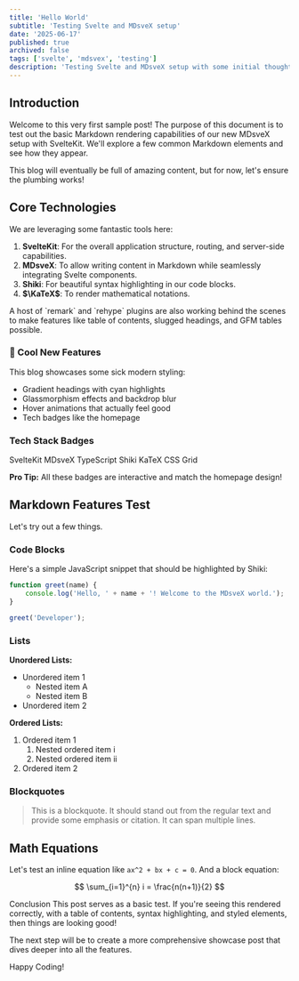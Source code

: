 ```yaml
---
title: 'Hello World'
subtitle: 'Testing Svelte and MDsveX setup'
date: '2025-06-17'
published: true
archived: false
tags: ['svelte', 'mdsvex', 'testing']
description: 'Testing Svelte and MDsveX setup with some initial thoughts.'
---
```


<script>
  // This script block is optional in MDsveX files but can be used
  // to import components or run Svelte logic specific to this post.
  import Callout from '$lib/components/blog/Callout.svelte';
</script>

## Introduction

Welcome to this very first sample post! The purpose of this document is to test out the basic Markdown rendering capabilities of our new MDsveX setup with SvelteKit. We'll explore a few common Markdown elements and see how they appear.

This blog will eventually be full of amazing content, but for now, let's ensure the plumbing works!

## Core Technologies

We are leveraging some fantastic tools here:

1.  **SvelteKit**: For the overall application structure, routing, and server-side capabilities.
2.  **MDsveX**: To allow writing content in Markdown while seamlessly integrating Svelte components.
3.  **Shiki**: For beautiful syntax highlighting in our code blocks.
4.  **$\KaTeX$**: To render mathematical notations.

<Callout type="info" title="Plugin Power!">
  A host of `remark` and `rehype` plugins are also working behind the scenes to make features like table of contents, slugged headings, and GFM tables possible.
</Callout>

<div class="feature-box">
  <h3>🚀 Cool New Features</h3>
  <p>This blog showcases some sick modern styling:</p>
  <ul>
    <li>Gradient headings with cyan highlights</li>
    <li>Glassmorphism effects and backdrop blur</li>
    <li>Hover animations that actually feel good</li>
    <li>Tech badges like the homepage</li>
  </ul>
</div>

### Tech Stack Badges

<span class="blog-tag">SvelteKit</span>
<span class="blog-tag">MDsveX</span>
<span class="blog-tag">TypeScript</span>
<span class="blog-tag">Shiki</span>
<span class="blog-tag">KaTeX</span>
<span class="blog-tag">CSS Grid</span>

<div class="info-panel success">
  <strong>Pro Tip:</strong> All these badges are interactive and match the homepage design!
</div>

## Markdown Features Test

Let's try out a few things.

### Code Blocks

Here's a simple JavaScript snippet that should be highlighted by Shiki:

```javascript title="Example: console.log"
function greet(name) {
	console.log('Hello, ' + name + '! Welcome to the MDsveX world.');
}

greet('Developer');
```

### Lists

**Unordered Lists:**

- Unordered item 1
  - Nested item A
  - Nested item B
- Unordered item 2

**Ordered Lists:**

1. Ordered item 1
   1. Nested ordered item i
   2. Nested ordered item ii
2. Ordered item 2

### Blockquotes

> This is a blockquote. It should stand out from the regular text and provide some emphasis or citation. It can span multiple lines.

## Math Equations

Let's test an inline equation like `ax^2 + bx + c = 0`. And a block equation:

$$
\sum_{i=1}^{n} i = \frac{n(n+1)}{2}
$$

Conclusion
This post serves as a basic test. If you're seeing this rendered correctly, with a table of contents, syntax highlighting, and styled elements, then things are looking good!

The next step will be to create a more comprehensive showcase post that dives deeper into all the features.

Happy Coding!
